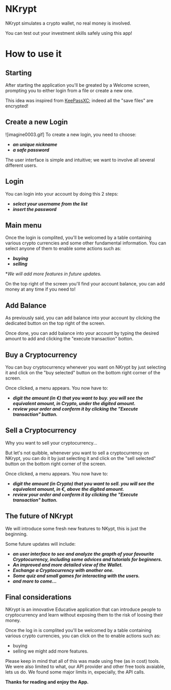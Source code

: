 # NKrypt

NKrypt simulates a crypto wallet, no real money is involved.

You can test out your investment skills safely using this app!

# How to use it

## Starting
After starting the application you'll be greated by a Welcome screen, prompting you to either login from a file or create a new one. 

This idea was inspired from [KeePassXC](https://keepassxc.org/); indeed all the "save files" are encrypted!

## Create a new Login
![imagine0003.gif]
To create a new login, you need to choose:
- ***an unique nickname***
- ***a safe password***

The user interface is simple and intuitive; we want to involve all several different users.

## Login
You can login into your account by doing this 2 steps:
- ***select your username from the list***
- ***insert the password***

## Main menu
Once the login is complited, you'll be welcomed by a table containing various crypto currencies and some other fundamental information.
You can select anyone of them to enable some actions such as:
- ***buying***
- ***selling***

**We will add more features in future updates.*

On the top right of the screen you'll find your account balance, you can add money at any time if you need to!

## Add Balance
As previously said, you can add balance into your account by clicking the dedicated button on the top right of the screen.

Once done, you can add balance into your account by typing the desired amount to add and clicking the "execute transaction" botton.

## Buy a Cryptocurrency
You can buy cryptocurrency whenever you want on NKrypt by just selecting it and click on the "buy selected" button on the bottom right corner of the screen.

Once clicked, a menu appears.
You now have to:
- ***digit the amount (in €) that you want to buy.
you will see the equivalent amount, in Crypto, under the digited amount.***  
- ***review your order and conferm it by clicking the "Execute transaction" button.***


## Sell a Cryptocurrency
Why you want to sell your cryptocurrency...

But let's not quibble, whenever you want to sell a cryptocurrency on NKrypt, you can do it by just selecting it and click on the "sell selected" button on the bottom right corner of the screen.

Once clicked, a menu appears.
You now have to:
- ***digit the amount (in Crypto) that you want to sell.
you will see the equivalent amount, in €, above the digited amount.***  
- ***review your order and conferm it by clicking the "Execute transaction" button.***

## The future of NKrypt

We will introduce some fresh new features to NKypt, this is just the beginning.

Some future updates will include:
- ***an user interface to see and analyze the grapth of your favourite Cryptocurrency, including some advices and tutorials for beginners.***
- ***An improved and more detailed view of the Wallet.***
- ***Exchange a Cryptocurrency with another one.***
- ***Some quiz and small games for interacting with the users.***
- ***and more to come...*** 

## Final considerations
NKrypt is an innovative Educative application that can introduce people to cryptocurrency and learn without exposing them to the risk of loosing their money. 

Once the log in is complited you'll be welcomed by a table containing various crypto currencies, you can click on the to enable actions such as:
- buying
- selling
we might add more features.


Please keep in mind that all of this was made using free (as in cost) tools.
We were also limited to what, our API provider and other free tools avaiable, lets us do.
We found some major limits in, expecially, the API calls.

**Thanks for reading and enjoy the App.**
